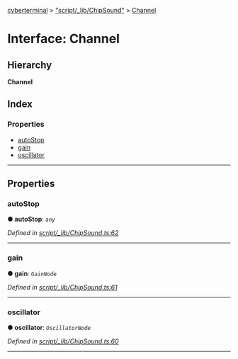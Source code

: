 [cyberterminal](../README.md) > ["script/_lib/ChipSound"](../modules/_script__lib_chipsound_.md) > [Channel](../interfaces/_script__lib_chipsound_.channel.md)

# Interface: Channel

## Hierarchy

**Channel**

## Index

### Properties

* [autoStop](_script__lib_chipsound_.channel.md#autostop)
* [gain](_script__lib_chipsound_.channel.md#gain)
* [oscillator](_script__lib_chipsound_.channel.md#oscillator)

---

## Properties

<a id="autostop"></a>

###  autoStop

**● autoStop**: *`any`*

*Defined in [script/_lib/ChipSound.ts:62](https://github.com/FantasyInternet/cyberterminal/blob/HEAD/src/script/_lib/ChipSound.ts#L62)*

___
<a id="gain"></a>

###  gain

**● gain**: *`GainNode`*

*Defined in [script/_lib/ChipSound.ts:61](https://github.com/FantasyInternet/cyberterminal/blob/HEAD/src/script/_lib/ChipSound.ts#L61)*

___
<a id="oscillator"></a>

###  oscillator

**● oscillator**: *`OscillatorNode`*

*Defined in [script/_lib/ChipSound.ts:60](https://github.com/FantasyInternet/cyberterminal/blob/HEAD/src/script/_lib/ChipSound.ts#L60)*

___

